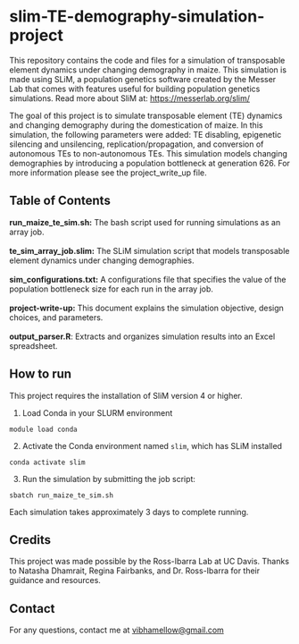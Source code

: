 # slim-TE-demography-simulation-project

This repository contains the code and files for a simulation of transposable element dynamics under changing demography in maize. This simulation is made using SLiM, a population genetics software created by the Messer Lab that comes with features useful for building population genetics simulations. Read more about SliM at: https://messerlab.org/slim/<br>

The goal of this project is to simulate transposable element (TE) dynamics and changing demography during the domestication of maize. In this simulation, the following parameters were added: TE disabling, epigenetic silencing and unsilencing, replication/propagation, and conversion of autonomous TEs to non-autonomous TEs. This simulation models changing demographies by introducing a population bottleneck at generation 626. For more information please see the project_write_up file.


## Table of Contents
**run_maize_te_sim.sh:** The bash script used for running simulations as an array job.<br><br>
**te_sim_array_job.slim:** The SLiM simulation script that models transposable element dynamics under changing demographies.<br><br>
**sim_configurations.txt:** A configurations file that specifies the value of the population bottleneck size for each run in the array job.<br><br>
**project-write-up:** This document explains the simulation objective, design choices, and parameters.<br><br>
**output_parser.R**: Extracts and organizes simulation results into an Excel spreadsheet.

## How to run
This project requires the installation of SliM version 4 or higher.

1. Load Conda in your SLURM environment
```
module load conda
```
2. Activate the Conda environment named `slim`, which has SLiM installed
```
conda activate slim
```
3. Run the simulation by submitting the job script:
```
sbatch run_maize_te_sim.sh
```
Each simulation takes approximately 3 days to complete running.

## Credits
This project was made possible by the Ross-Ibarra Lab at UC Davis. Thanks to Natasha Dhamrait, Regina Fairbanks, and Dr. Ross-Ibarra for their guidance and resources.

## Contact
For any questions, contact me at vibhamellow@gmail.com





